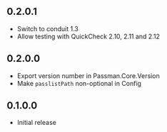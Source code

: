 ## 0.2.0.1

* Switch to conduit 1.3
* Allow testing with QuickCheck 2.10, 2.11 and 2.12

## 0.2.0.0

* Export version number in Passman.Core.Version
* Make `passlistPath` non-optional in Config

## 0.1.0.0

* Initial release
